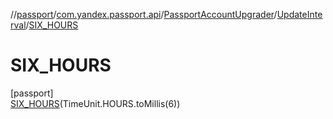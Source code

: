 //[passport](../../../../../index.md)/[com.yandex.passport.api](../../../index.md)/[PassportAccountUpgrader](../../index.md)/[UpdateInterval](../index.md)/[SIX_HOURS](index.md)

# SIX_HOURS

[passport]\
[SIX_HOURS](index.md)(TimeUnit.HOURS.toMillis(6))
